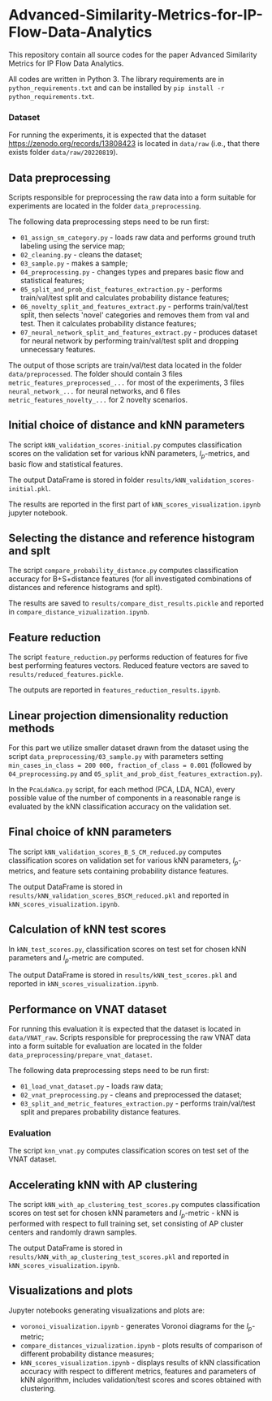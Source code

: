 # Advanced-Similarity-Metrics-for-IP-Flow-Data-Analytics

This repository contain all source codes for the paper Advanced Similarity Metrics for IP Flow Data Analytics.

All codes are written in Python 3. The library requirements are in `python_requirements.txt` and can be installed by `pip install -r python_requirements.txt`.

### Dataset
For running the experiments, it is expected that the dataset https://zenodo.org/records/13808423 is located in `data/raw` (i.e., that there exists folder `data/raw/20220819`).

## Data preprocessing
Scripts responsible for preprocessing the raw data into a form suitable for experiments are located in the folder `data_preprocessing`.

The following data preprocessing steps need to be run first:
- `01_assign_sm_category.py` - loads raw data and performs ground truth labeling using the service map;
- `02_cleaning.py` - cleans the dataset;
- `03_sample.py` - makes a sample;
- `04_preprocessing.py` - changes types and prepares basic flow and statistical features;
- `05_split_and_prob_dist_features_extraction.py` - performs train/val/test split and calculates probability distance features;
- `06_novelty_split_and_features_extract.py` - performs train/val/test split, then selects 'novel' categories and removes them from val and test. Then it calculates probability distance features;
- `07_neural_network_split_and_features_extract.py` - produces dataset for neural network by  performing train/val/test split and dropping unnecessary features.

The output of those scripts are train/val/test data located in the folder `data/preprocessed`. The folder should contain 3 files `metric_features_preprocessed_...` for most of the experiments, 3 files `neural_network_...` for neural networks, and 6 files `metric_features_novelty_...` for 2 novelty scenarios.

## Initial choice of distance and kNN parameters
The script `kNN_validation_scores-initial.py` computes classification scores on the validation set for various kNN parameters, $l_p$-metrics, and basic flow and statistical features.

The output DataFrame is stored in folder `results/kNN_validation_scores-initial.pkl`.

The results are reported in the first part of `kNN_scores_visualization.ipynb` jupyter notebook.

## Selecting the distance and reference histogram and splt
The script `compare_probability_distance.py` computes classification accuracy for B+S+distance features (for all investigated combinations of distances and reference histograms and splt).

The results are saved to `results/compare_dist_results.pickle` and reported in `compare_distance_vizualization.ipynb`.

## Feature reduction
The script `feature_reduction.py` performs reduction of features for five best performing features vectors.
Reduced feature vectors are saved to `results/reduced_features.pickle`.

The outputs are reported in `features_reduction_results.ipynb`.
                        
## Linear projection dimensionality reduction methods
For this part we utilize smaller dataset drawn from the dataset using the script `data_preprocessing/03_sample.py` with parameters setting `min_cases_in_class = 200 000, fraction_of_class = 0.001`  (followed by `04_preprocessing.py` and `05_split_and_prob_dist_features_extraction.py`).

In the `PcaLdaNca.py` script, for each method (PCA, LDA, NCA), every possible value of the number of components in a reasonable range is evaluated by the kNN classification accuracy on the validation set.
                        
## Final choice of kNN parameters
The script `kNN_validation_scores_B_S_CM_reduced.py` computes classification scores on validation set for various kNN parameters, $l_p$-metrics, and feature sets containing probability distance features.

The output DataFrame is stored in `results/kNN_validation_scores_BSCM_reduced.pkl` and reported in `kNN_scores_visualization.ipynb`.

## Calculation of kNN test scores
In `kNN_test_scores.py`, classification scores on test set for chosen kNN parameters and $l_p$-metric are computed.

The output DataFrame is stored in `results/kNN_test_scores.pkl` and reported in `kNN_scores_visualization.ipynb`.

## Performance on VNAT dataset
For running this evaluation it is expected that the dataset is located in `data/VNAT_raw`.
Scripts responsible for preprocessing the raw VNAT data into a form suitable for evaluation are located in the folder `data_preprocessing/prepare_vnat_dataset`. 

The following data preprocessing steps need to be run first:
- `01_load_vnat_dataset.py` - loads raw data;
- `02_vnat_preprocessing.py` - cleans and preprocessed the dataset;
- `03_split_and_metric_features_extraction.py` - performs train/val/test split and prepares probability distance features.

### Evaluation
The script `knn_vnat.py` computes classification scores on test set of the VNAT dataset.

## Accelerating kNN with AP clustering
The script `kNN_with_ap_clustering_test_scores.py` computes classification scores on test set for chosen kNN parameters and $l_p$-metric - kNN is performed with respect to full training set, set consisting of AP cluster centers and randomly drawn samples.

The output DataFrame is stored in `results/kNN_with_ap_clustering_test_scores.pkl` and reported in `kNN_scores_visualization.ipynb`.
                        
## Visualizations and plots
Jupyter notebooks generating visualizations and plots are:
- `voronoi_visualization.ipynb` - generates Voronoi diagrams for the $l_p$-metric;
- `compare_distances_vizualization.ipynb` - plots results of comparison of different probability distance measures;
- `kNN_scores_visualization.ipynb` - displays results of kNN classification accuracy with respect to different metrics, features and parameters of kNN algorithm, includes validation/test scores and scores obtained with clustering.